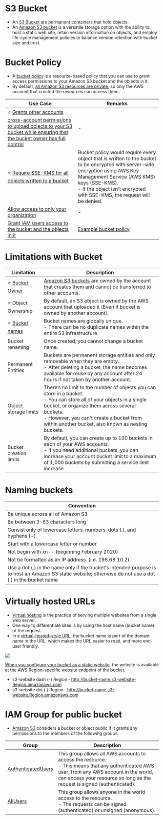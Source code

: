 
# S3 Bucket
- An [S3 Bucket](https://docs.aws.amazon.com/AmazonS3/latest/userguide/UsingBucket.html) are permanent containers that hold objects.
- An [Amazon S3 bucket](https://docs.aws.amazon.com/AmazonS3/latest/userguide/UsingBucket.html) is a versatile storage option with the ability to: host a static web site, retain version information on objects, and employ life-cycle management policies to balance version retention with bucket size and cost.

# Bucket Policy
- A [bucket policy](https://docs.aws.amazon.com/AmazonS3/latest/userguide/bucket-policies.html) is a resource-based policy that you can use to grant access permissions to your Amazon S3 bucket and the objects in it.
- By default, [all Amazon S3 resources are private](https://docs.aws.amazon.com/config/latest/developerguide/s3-bucket-policy.html), so only the AWS account that created the resources can access them.

| Use Case                                                                                                                                                                                                                       | Remarks                                                                                                                                                                                                                                                      |
|--------------------------------------------------------------------------------------------------------------------------------------------------------------------------------------------------------------------------------|--------------------------------------------------------------------------------------------------------------------------------------------------------------------------------------------------------------------------------------------------------------|
| :star: [Grants other accounts cross-account permissions to upload objects to your S3 bucket while ensuring that the bucket owner has full control](https://docs.aws.amazon.com/AmazonS3/latest/userguide/bucket-policies.html) | -                                                                                                                                                                                                                                                            |
| :star: [Require SSE-KMS for all objects written to a bucket](https://docs.aws.amazon.com/AmazonS3/latest/userguide/bucket-policies.html)                                                                                       | Bucket policy would require every object that is written to the bucket to be encrypted with server-side encryption using AWS Key Management Service (AWS KMS) keys (SSE-KMS). <br/>- If the object isn't encrypted with SSE-KMS, the request will be denied. |
| [Allow access to only your organization](https://docs.aws.amazon.com/AmazonS3/latest/userguide/bucket-policies.html)                                                                                                           | -                                                                                                                                                                                                                                                            |
| [Grant IAM users access to the bucket and the objects in it](https://repost.aws/knowledge-center/lambda-execution-role-s3-bucket)                                                                                              | [Example bucket policy](../../../2_SecurityAndIdentityServices/1_IdentityServices/AWSIAM/samplePolicies/ResourcePolicies/buckeyPolicy.json)                                                                                                                  |

# Limitations with Bucket

| Limitation                                                                                               | Description                                                                                                                                                                                                                                                                     |
|----------------------------------------------------------------------------------------------------------|---------------------------------------------------------------------------------------------------------------------------------------------------------------------------------------------------------------------------------------------------------------------------------|
| :star: [Bucket Owner](https://docs.aws.amazon.com/AmazonS3/latest/userguide/bucket-owner-condition.html) | [Amazon S3 buckets](https://docs.aws.amazon.com/AmazonS3/latest/userguide/bucket-owner-condition.html) are owned by the account that creates them and cannot be transferred to other accounts.                                                                                  |
| :star: Object Ownership                                                                                  | By default, an S3 object is owned by the AWS account that uploaded it (Even if bucket is owned by another account).                                                                                                                                                             |
| :star: [Bucket names](https://repost.aws/knowledge-center/s3-access-denied-redshift-unload)                                                                                      | Bucket names are globally unique. <br/>- There can be no duplicate names within the entire S3 infrastructure.                                                                                                                                                                   |
| Bucket renaming                                                                                          | Once created, you cannot change a bucket name.                                                                                                                                                                                                                                  |
| Permanent Entities                                                                                       | Buckets are permanent storage entities and only removable when they are empty. <br/>- After deleting a bucket, the name becomes available for reuse by any account after 24 hours if not taken by another account.                                                              |
| Object storage limits                                                                                    | There’s no limit to the number of objects you can store in a bucket. <br/>- You can store all of your objects in a single bucket, or organize them across several buckets. <br/>- However, you can't create a bucket from within another bucket, also known as nesting buckets. |
| Bucket creation limits                                                                                   | By default, you can create up to 100 buckets in each of your AWS accounts. <br/>- If you need additional buckets, you can increase your account bucket limit to a maximum of 1,000 buckets by submitting a service limit increase.                                              |

# Naming buckets

| Convention                                                                                                                                                |
|-----------------------------------------------------------------------------------------------------------------------------------------------------------|
| Be unique across all of Amazon S3                                                                                                                         |
| Be between 3-63 characters long                                                                                                                           |
| Consist only of lowercase letters, numbers, dots (.), and hyphens (-)                                                                                     |
| Start with a lowercase letter or number                                                                                                                   |
| Not begin with xn-- (beginning February 2020)                                                                                                             |
| Not be formatted as an IP address. (i.e. 198.68.10.2)                                                                                                     |
| Use a dot (.) in the name only if the bucket's intended purpose is to host an Amazon S3 static website; otherwise do not use a dot (.) in the bucket name |

# Virtually hosted URLs
- [Virtual hosting](https://docs.aws.amazon.com/AmazonS3/latest/userguide/VirtualHosting.html) is the practice of serving multiple websites from a single web server. 
- One way to differentiate sites is by using the host name (bucket name) of the request. 
- In a [virtual-hosted–style URL](https://docs.aws.amazon.com/AmazonS3/latest/userguide/VirtualHosting.html), the bucket name is part of the domain name in the URL, which makes the URL easier to read, and more end-user friendly.

![](https://i0.wp.com/solidfish.com/wp-content/uploads/2018/01/Screen-Shot-2020-01-25-at-6.59.43-PM.png?resize=827%2C396&ssl=1)

[When you configure your bucket as a static website](https://docs.aws.amazon.com/AmazonS3/latest/userguide/WebsiteEndpoints.html), the website is available at the AWS Region-specific website endpoint of the bucket.
- s3-website dash (-) Region ‐ http://bucket-name.s3-website-Region.amazonaws.com
- s3-website dot (.) Region ‐ http://bucket-name.s3-website.Region.amazonaws.com

# IAM Group for public bucket
- [Amazon S3](https://docs.aws.amazon.com/autoscaling/ec2/userguide/create-launch-template.html) considers a bucket or object public if it grants any permissions to the members of the following groups:

| Group                                                                                 | Description                                                                                                                                                                                                                 |
|---------------------------------------------------------------------------------------|-----------------------------------------------------------------------------------------------------------------------------------------------------------------------------------------------------------------------------|
| [AuthenticatedUsers](https://docs.aws.amazon.com/IAM/latest/UserGuide/id_groups.html) | This group allows all AWS accounts to access the resource. <br/>- This means that any authenticated AWS user, from any AWS account in the world, can access your resource so long as the request is signed (authenticated). |
| [AllUsers](https://docs.aws.amazon.com/IAM/latest/UserGuide/id_groups.html)           | This group allows anyone in the world access to the resource. <br/>- The requests can be signed (authenticated) or unsigned (anonymous).                                                                                    |